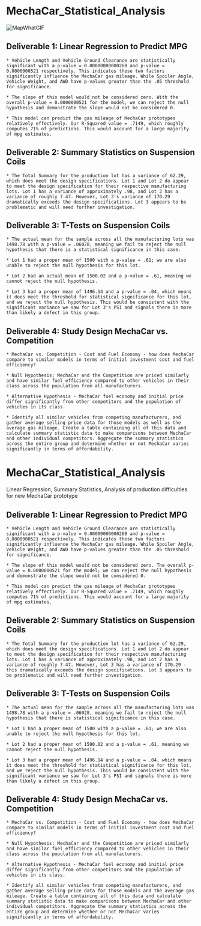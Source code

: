 # MechaCar_Statistical_Analysis
![MapWhatGIF](https://c.tenor.com/em5yqdp6aqUAAAAC/statistics.gif)


## Deliverable 1: Linear Regression to Predict MPG 
	* Vehicle Length and Vehicle Ground Clearance are statistically significant with a p-value = 0.00000000000260 and p-value =  0.0000000521 respectively. This indicates these two factors significantly influence the MechaCar gas mileage. While Spoiler Angle, Vehicle Weight, and AWD have p-values greater than the .05 threshold for significance. 

	* The slope of this model would not be considered zero. With the overall p-value = 0.0000000521 for the model, we can reject the null hypothesis and demonstrate the slope would not be considered 0. 

	* This model can predict the gas mileage of MechaCar prototypes relatively effectively. Our R-Squared value = .7149, which roughly computes 71% of predictions. This would account for a large majority of mpg estimates. 

## Deliverable 2: Summary Statistics on Suspension Coils
	* The Total Summary for the production lot has a variance of 62.29, which does meet the design specifications. Lot 1 and Lot 2 do appear to meet the design specification for their respective manufacturing lots. Lot 1 has a variance of approximately .98, and Lot 2 has a variance of roughly 7.47. However, Lot 3's variance of 170.29 dramatically exceeds the design specifications. Lot 3 appears to be problematic and will need further investigation. 

## Deliverable 3: T-Tests on Suspension Coils

	* The actual mean for the sample across all the manufacturing lots was 1498.78 with a p-value = .06028, meaning we fail to reject the null hypothesis that there is a statistical significance in this case. 

	* Lot 1 had a proper mean of 1500 with a p-value = .61; we are also unable to reject the null hypothesis for this lot. 

	* Lot 2 had an actual mean of 1500.02 and a p-value = .61, meaning we cannot reject the null hypothesis. 

	* Lot 3 had a proper mean of 1496.14 and a p-value = .04, which means it does meet the threshold for statistical significance for this lot, and we reject the null hypothesis. This would be consistent with the significant variance we saw for Lot 3's PSI and signals there is more than likely a defect in this group. 

## Deliverable 4: Study Design MechaCar vs. Competition

	* MechaCar vs. Competition - Cost and Fuel Economy - how does MechaCar compare to similar models in terms of initial investment cost and fuel efficiency? 

	* Null Hypothesis: MechaCar and the Competition are priced similarly and have similar fuel efficiency compared to other vehicles in their class across the population from all manufacturers. 

	* Alternative Hypothesis - MechaCar fuel economy and initial price differ significantly from other competitors and the population of vehicles in its class. 

	* Identify all similar vehicles from competing manufacturers, and gather average selling price data for those models as well as the average gas mileage. Create a table containing all of this data and calculate summary statistic data to make comparisons between MechaCar and other individual competitors. Aggregate the summary statistics across the entire group and determine whether or not MechaCar varies significantly in terms of affordability. 
# MechaCar_Statistical_Analysis
Linear Regression, Summary Statistics, Analysis of production difficulties for new MechaCar prototype

## Deliverable 1: Linear Regression to Predict MPG 
	* Vehicle Length and Vehicle Ground Clearance are statistically significant with a p-value = 0.00000000000260 and p-value =  0.0000000521 respectively. This indicates these two factors significantly influence the MechaCar gas mileage. While Spoiler Angle, Vehicle Weight, and AWD have p-values greater than the .05 threshold for significance. 

	* The slope of this model would not be considered zero. The overall p-value = 0.0000000521 for the model; we can reject the null hypothesis and demonstrate the slope would not be considered 0. 

	* This model can predict the gas mileage of MechaCar prototypes relatively effectively. Our R-Squared value = .7149, which roughly computes 71% of predictions. This would account for a large majority of mpg estimates. 

## Deliverable 2: Summary Statistics on Suspension Coils
	* The Total Summary for the production lot has a variance of 62.29, which does meet the design specifications. Lot 1 and Lot 2 do appear to meet the design specification for their respective manufacturing lots. Lot 1 has a variance of approximately .98, and Lot 2 has a variance of roughly 7.47. However, Lot 3 has a variance of 170.29 - this dramatically exceeds the design specifications. Lot 3 appears to be problematic and will need further investigation. 

## Deliverable 3: T-Tests on Suspension Coils

	* The actual mean for the sample across all the manufacturing lots was 1498.78 with a p-value = .06028, meaning we fail to reject the null hypothesis that there is statistical significance in this case. 

	* Lot 1 had a proper mean of 1500 with a p-value = .61; we are also unable to reject the null hypothesis for this lot. 

	* Lot 2 had a proper mean of 1500.02 and a p-value = .61, meaning we cannot reject the null hypothesis. 

	* Lot 3 had a proper mean of 1496.14 and a p-value = .04, which means it does meet the threshold for statistical significance for this lot, and we reject the null hypothesis. This would be consistent with the significant variance we saw for Lot 3's PSI and signals there is more than likely a defect in this group. 

## Deliverable 4: Study Design MechaCar vs. Competition

	* MechaCar vs. Competition - Cost and Fuel Economy - how does MechaCar compare to similar models in terms of initial investment cost and fuel efficiency? 

	* Null Hypothesis: MechaCar and the Competition are priced similarly and have similar fuel efficiency compared to other vehicles in their class across the population from all manufacturers. 

	* Alternative Hypothesis - MechaCar fuel economy and initial price differ significantly from other competitors and the population of vehicles in its class. 

	* Identify all similar vehicles from competing manufacturers, and gather average selling price data for those models and the average gas mileage. Create a table containing all of this data and calculate summary statistic data to make comparisons between MechaCar and other individual competitors. Aggregate the summary statistics across the entire group and determine whether or not MechaCar varies significantly in terms of affordability. 

